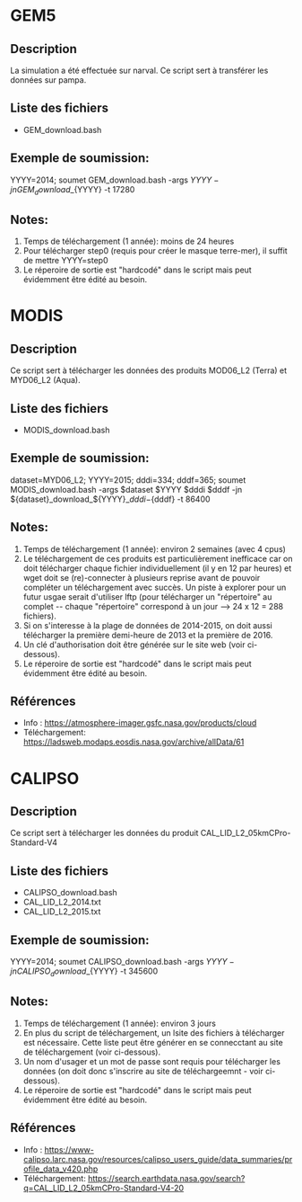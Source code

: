 # GEM5

## Description
La simulation a été effectuée sur narval. Ce script sert à transférer les données
sur pampa.

## Liste des fichiers
  - GEM_download.bash  
  
## Exemple de soumission:  
YYYY=2014; soumet GEM_download.bash -args $YYYY -jn GEM_download\_${YYYY} -t 17280  


## Notes:
  1. Temps de téléchargement (1 année): moins de 24 heures
  2. Pour télécharger step0 (requis pour créer le masque terre-mer), il suffit 
  de mettre YYYY=step0
  3. Le réperoire de sortie est "hardcodé" dans le script mais peut évidemment
  être édité au besoin.
  




# MODIS
## Description
Ce script sert à télécharger les données des produits  MOD06_L2 (Terra) et 
MYD06_L2 (Aqua).

## Liste des fichiers
  - MODIS_download.bash
  
## Exemple de soumission:  
dataset=MYD06_L2; YYYY=2015; dddi=334; dddf=365; 
soumet MODIS_download.bash -args $dataset $YYYY $dddi $dddf -jn ${dataset}_download_${YYYY}\_${dddi}-${dddf} -t 86400

## Notes:
  1. Temps de téléchargement (1 année): environ 2 semaines (avec 4 cpus)
  2. Le téléchargement de ces produits est particulièrement inefficace car on
  doit télécharger chaque fichier individuellement (il y en 12 par heures) et 
  wget doit se (re)-connecter à plusieurs reprise avant de pouvoir compléter un
  téléchargement avec succès. Un piste à explorer pour un futur usgae serait 
  d'utiliser lftp (pour télécharger un "répertoire" au complet -- chaque 
  "répertoire" correspond à un jour --> 24 x 12 = 288 fichiers).
  4. Si on s'interesse à la plage de données de 2014-2015, on doit aussi 
  télécharger la première demi-heure de 2013 et la première de 2016.
  5. Un clé d'authorisation doit être générée sur le site web (voir ci-dessous).
  6. Le réperoire de sortie est "hardcodé" dans le script mais peut évidemment
  être édité au besoin.

## Références
  - Info          : https://atmosphere-imager.gsfc.nasa.gov/products/cloud
  - Téléchargement: https://ladsweb.modaps.eosdis.nasa.gov/archive/allData/61


# CALIPSO
## Description
Ce script sert à télécharger les données du produit CAL_LID_L2_05kmCPro-Standard-V4

## Liste des fichiers
  - CALIPSO_download.bash  
  - CAL_LID_L2_2014.txt
  - CAL_LID_L2_2015.txt

## Exemple de soumission:  
YYYY=2014; soumet CALIPSO_download.bash -args $YYYY -jn CALIPSO_download\_${YYYY} -t 345600

## Notes:
  1. Temps de téléchargement (1 année): environ 3 jours
  2. En plus du script de téléchargement, un lsite des fichiers à télécharger 
  est nécessaire. Cette liste peut être générer en se connecctant au site de
  téléchargement (voir ci-dessous).
  3. Un nom d'usager et un mot de passe sont requis pour télécharger les 
  données (on doit donc s'inscrire au site de téléchargeemnt - voir ci-dessous).
  4. Le réperoire de sortie est "hardcodé" dans le script mais peut évidemment
  être édité au besoin.

## Références

  - Info          : https://www-calipso.larc.nasa.gov/resources/calipso_users_guide/data_summaries/profile_data_v420.php
  - Téléchargement: https://search.earthdata.nasa.gov/search?q=CAL_LID_L2_05kmCPro-Standard-V4-20

